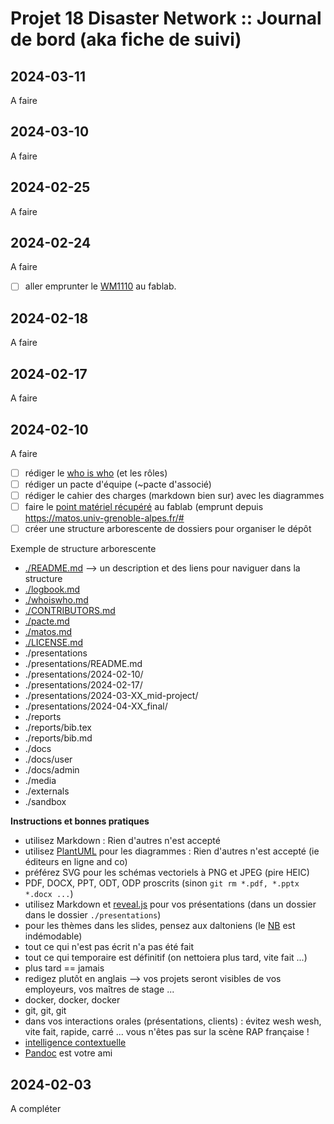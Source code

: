 # Projet 18 Disaster Network :: Journal de bord (aka fiche de suivi)

## 2024-03-11

A faire

## 2024-03-10

A faire

## 2024-02-25

A faire

## 2024-02-24

A faire

* [ ] aller emprunter le [WM1110](https://meshtastic.org/docs/hardware/devices/seeed-studio/wm1110/) au fablab.

## 2024-02-18

A faire

## 2024-02-17

A faire

## 2024-02-10

A faire

* [ ] rédiger le [who is who](./whoiswho.md) (et les rôles)
* [ ] rédiger un pacte d'équipe (~pacte d'associé)
* [ ] rédiger le cahier des charges (markdown bien sur) avec les diagrammes
* [ ] faire le [point matériel récupéré](./matos.md) au fablab (emprunt depuis https://matos.univ-grenoble-alpes.fr/#
* [ ] créer une structure arborescente de dossiers pour organiser le dépôt

Exemple de structure arborescente
* [./README.md](./README.md) --> un description et des liens pour naviguer dans la structure
* [./logbook.md](./logbook.md)
* [./whoiswho.md](./whoiswho.md)
* [./CONTRIBUTORS.md](./CONTRIBUTORS.md)
* [./pacte.md](./pacte.md)
* [./matos.md](./matos.md)
* [./LICENSE.md](./LICENSE.md)
* ./presentations
* ./presentations/README.md
* ./presentations/2024-02-10/
* ./presentations/2024-02-17/
* ./presentations/2024-03-XX_mid-project/
* ./presentations/2024-04-XX_final/
* ./reports
* ./reports/bib.tex
* ./reports/bib.md
* ./docs
* ./docs/user
* ./docs/admin
* ./media
* ./externals
* ./sandbox

**Instructions et bonnes pratiques**

* utilisez Markdown :  Rien d'autres n'est accepté
* utilisez [PlantUML](https://github.com/donsez/bd/tree/main/plantuml#readme) pour les diagrammes :  Rien d'autres n'est accepté (ie éditeurs en ligne and co)
* préférez SVG pour les schémas vectoriels à PNG et JPEG (pire HEIC)
* PDF, DOCX, PPT, ODT, ODP proscrits (sinon `git rm *.pdf, *.pptx *.docx ...`)
* utilisez Markdown et [reveal.js](https://github.com/webpro/reveal-md) pour vos présentations (dans un dossier dans le dossier `./presentations`)
* pour les thèmes dans les slides, pensez aux daltoniens (le [NB](https://fr.wikipedia.org/wiki/Bienvenue_%C3%A0_Gattaca) est indémodable)
* tout ce qui n'est pas écrit n'a pas été fait
* tout ce qui temporaire est définitif (on nettoiera plus tard, vite fait ...)
* plus tard == jamais
* redigez plutôt en anglais --> vos projets seront visibles de vos employeurs, vos maîtres de stage ...
* docker, docker, docker
* git, git, git
* dans vos interactions orales (présentations, clients) : évitez wesh wesh, vite fait, rapide, carré ... vous n'êtes pas sur la scène RAP française !
* [intelligence contextuelle](https://www.wikiberal.org/wiki/Intelligence_contextuelle)
* [Pandoc](https://pandoc.org/) est votre ami

## 2024-02-03

A compléter


